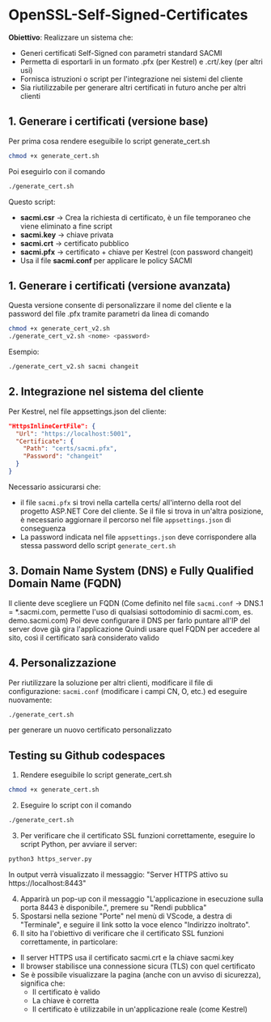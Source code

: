 # OpenSSL-Self-Signed-Certificates

**Obiettivo**: Realizzare un sistema che:
- Generi certificati Self-Signed con parametri standard SACMI
- Permetta di esportarli in un formato .pfx (per Kestrel) e .crt/.key (per altri usi)
- Fornisca istruzioni o script per l'integrazione nei sistemi del cliente
- Sia riutilizzabile per generare altri certificati in futuro anche per altri clienti

## 1. Generare i certificati (versione base)
Per prima cosa rendere eseguibile lo script generate_cert.sh

``` bash
chmod +x generate_cert.sh
```

Poi eseguirlo con il comando
``` bash
./generate_cert.sh
```

Questo script:

- **sacmi.csr** → Crea la richiesta di certificato, è un file temporaneo che viene eliminato a fine script
- **sacmi.key** → chiave privata
- **sacmi.crt** → certificato pubblico
- **sacmi.pfx** → certificato + chiave per Kestrel (con password changeit)
- Usa il file **sacmi.conf** per applicare le policy SACMI

## 1. Generare i certificati (versione avanzata)
Questa versione consente di personalizzare il nome del cliente e la password del file .pfx tramite parametri da linea di comando
``` bash
chmod +x generate_cert_v2.sh
./generate_cert_v2.sh <nome> <password>
```
Esempio:
``` bash
./generate_cert_v2.sh sacmi changeit
```

## 2. Integrazione nel sistema del cliente
Per Kestrel, nel file appsettings.json del cliente:
``` json
"HttpsInlineCertFile": {
  "Url": "https://localhost:5001",
  "Certificate": {
    "Path": "certs/sacmi.pfx",
    "Password": "changeit"
  }
}
```
Necessario assicurarsi che:
- il file `sacmi.pfx` si trovi nella cartella certs/ all'interno della root del progetto ASP.NET Core del cliente. Se il file si trova in un'altra posizione, è 
necessario aggiornare il percorso nel file `appsettings.json` di conseguenza
- La password indicata nel file `appsettings.json` deve corrispondere alla stessa password dello script `generate_cert.sh`

## 3. Domain Name System (DNS) e Fully Qualified Domain Name (FQDN)
Il cliente deve scegliere un FQDN (Come definito nel file `sacmi.conf` → DNS.1 = *.sacmi.com, permette l'uso di qualsiasi sottodominio di sacmi.com, es. demo.sacmi.com)
Poi deve configurare il DNS per farlo puntare all'IP del server dove già gira l'applicazione
Quindi usare quel FQDN per accedere al sito, così il certificato sarà considerato valido

## 4. Personalizzazione

Per riutilizzare la soluzione per altri clienti, modificare il file di configurazione: `sacmi.conf` (modificare i campi CN, O, etc.) ed eseguire nuovamente:
``` bash
./generate_cert.sh
```
per generare un nuovo certificato personalizzato

## Testing su Github codespaces
1. Rendere eseguibile lo script generate_cert.sh

``` bash
chmod +x generate_cert.sh
```

2. Eseguire lo script con il comando
``` bash
./generate_cert.sh
```

3. Per verificare che il certificato SSL funzioni correttamente, eseguire lo script Python, per avviare il server:
``` bash
python3 https_server.py
```
In output verrà visualizzato il messaggio: "Server HTTPS attivo su https://localhost:8443"

4. Apparirà un pop-up con il messaggio "L'applicazione in esecuzione sulla porta 8443 è disponibile.", premere su "Rendi pubblica"
5. Spostarsi nella sezione "Porte" nel menù di VScode, a destra di "Terminale", e seguire il link sotto la voce elenco "Indirizzo inoltrato". 
6. Il sito ha l'obiettivo di verificare che il certificato SSL funzioni correttamente, in particolare:
- Il server HTTPS usa il certificato sacmi.crt e la chiave sacmi.key
- Il browser stabilisce una connessione sicura (TLS) con quel certificato
- Se è possibile visualizzare la pagina (anche con un avviso di sicurezza), significa che:
  - Il certificato è valido
  - La chiave è corretta
  - Il certificato è utilizzabile in un'applicazione reale (come Kestrel)
